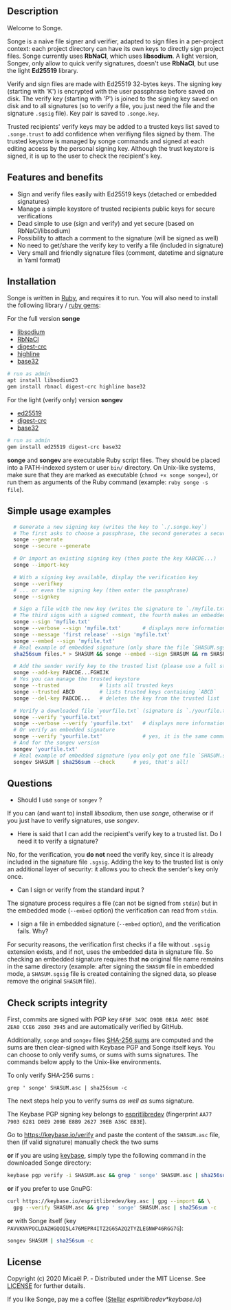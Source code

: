 ## Description

Welcome to Songe.

Songe is a naive file signer and verifier, adapted to sign files in a per-project context:
each project directory can have its own keys to directly sign project files. Songe currently
uses **RbNaCl**, which uses **libsodium**. A light version, Songev, only allow to quick
verify signatures, doesn't use **RbNaCl**, but use the light **Ed25519** library.

Verify and sign files are made with Ed25519 32-bytes keys. The signing key (starting with
'K') is encrypted with the user passphrase before saved on disk. The verify key (starting
with 'P') is joined to the signing key saved on disk and to all signatures (so to verify a
file, you just need the file and the signature `.sgsig` file). Key pair is saved to
`.songe.key`.

Trusted recipients' verify keys may be added to a trusted keys list saved to `.songe.trust`
to add confidence when verifiyng files signed by them. The trusted keystore is managed by
songe commands and signed at each editing access by the personal signing key. Although the
trust keystore is signed, it is up to the user to check the recipient's key.

## Features and benefits

 * Sign and verify files easily with Ed25519 keys (detached or embedded signatures)
 * Manage a simple keystore of trusted recipients public keys for secure verifications
 * Dead simple to use (sign and verify) and yet secure (based on RbNaCl/libsodium)
 * Possibility to attach a comment to the signature (will be signed as well)
 * No need to get/share the verify key to verify a file (included in signature)
 * Very small and friendly signature files (comment, datetime and signature in Yaml format)

## Installation

Songe is written in [Ruby](https://www.ruby-lang.org/), and requires it to run. You will
also need to install the following library / [ruby gems](https://rubygems.org/):

For the full version **songe**

 * [libsodium](https://github.com/jedisct1/libsodium)
 * [RbNaCl](https://github.com/RubyCrypto/rbnacl)
 * [digest-crc](https://github.com/postmodern/digest-crc)
 * [highline](https://github.com/JEG2/highline)
 * [base32](https://github.com/stesla/base32)

 ```bash
 # run as admin
 apt install libsodium23
 gem install rbnacl digest-crc highline base32
 ```

For the light (verify only) version **songev**

 * [ed25519](https://github.com/RubyCrypto/ed25519)
 * [digest-crc](https://github.com/postmodern/digest-crc)
 * [base32](https://github.com/stesla/base32)

 ```bash
 # run as admin
 gem install ed25519 digest-crc base32
 ```

**songe** and **songev** are executable Ruby script files. They should be placed into a
PATH-indexed system or user `bin/` directory. On Unix-like systems, make sure that they are
marked as executable (`chmod +x songe songev`), or run them as arguments of the Ruby command
(example: `ruby songe -s file`).

## Simple usage examples

```bash
  # Generate a new signing key (writes the key to `./.songe.key`)
  # The first asks to choose a passphrase, the second generates a secure one
  songe --generate
  songe --secure --generate

  # Or import an existing signing key (then paste the key KABCDE...)
  songe --import-key

  # With a signing key available, display the verification key
  songe --verifkey
  # ... or even the signing key (then enter the passphrase)
  songe --signkey

  # Sign a file with the new key (writes the signature to `./myfile.txt.sgsig`)
  # The third signs with a signed comment, the fourth makes an embedded signature
  songe --sign 'myfile.txt'
  songe --verbose --sign 'myfile.txt'       # displays more information
  songe --message 'first release' --sign 'myfile.txt'
  songe --embed --sign 'myfile.txt'
  # Real example of embedded signature (only share the file `SHASUM.sgsig`)
  sha256sum files.* > SHASUM && songe --embed --sign SHASUM && rm SHASUM

  # Add the sender verify key to the trusted list (please use a full string key)
  songe --add-key PABCDE...FGHIJK
  # Yes you can manage the trusted keystore
  songe --trusted             # lists all trusted keys
  songe --trusted ABCD        # lists trusted keys containing `ABCD`
  songe --del-key PABCDE...   # deletes the key from the trusted list

  # Verify a downloaded file `yourfile.txt` (signature is `./yourfile.txt.sgsig`)
  songe --verify 'yourfile.txt'
  songe --verbose --verify 'yourfile.txt'   # displays more information
  # Or verify an embedded signature
  songe --verify 'yourfile.txt'             # yes, it is the same command
  # And for the songev version
  songev 'yourfile.txt'
  # Real example of embedded signature (you only got one file `SHASUM.sgsig`)
  songev SHASUM | sha256sum --check      # yes, that's all!
```

## Questions

- Should I use `songe` or `songev` ?

If you can (and want to) install *libsodium*, then use *songe*, otherwise or if you just
have to verify signatures, use *songev*.

- Here is said that I can add the recipient's verify key to a trusted list. Do I need it
to verify a signature?

No, for the verification, you **do not** need the verify key, since it is already included
in the signature file `.sgsig`. Adding the key to the trusted list is only an additional
layer of security: it allows you to check the sender's key only once.

- Can I sign or verify from the standard input ?

The signature process requires a file (can not be signed from `stdin`) but in the embedded
mode (`--embed` option) the verification can read from `stdin`.

- I sign a file in embedded signature (`--embed` option), and the verification fails. Why?

For security reasons, the verification first checks if a file without `.sgsig` extension
exists, and if not, uses the embedded data in signature file. So checking an embedded
signature requires that **no** original file name remains in the same directory (example:
after signing the `SHASUM` file in embedded mode, a `SHASUM.sgsig` file is created
containing the signed data, so please remove the original `SHASUM` file).

## Check scripts integrity

First, commits are signed with PGP key `6F9F 349C D9DB 0B1A A0EC B6DE 2EA0 CCE6 2860 3945`
and are automatically verified by GitHub.

Additionally, `songe` and `songev` files [SHA-256 sums](https://en.wikipedia.org/wiki/SHA-2)
are computed and the sums are then clear-signed with Keybase PGP and Songe itself keys. You
can choose to only verify sums, or sums with sums signatures. The commands below apply to
the Unix-like environments.

To only verify SHA-256 sums :

```
grep ' songe' SHASUM.asc | sha256sum -c
```

The next steps help you to verify sums _as well as_ sums signature.

The Keybase PGP signing key belongs to [espritlibredev](https://keybase.io/espritlibredev)
(fingerprint `AA77 7903 6281 D0E9 209B E8B9 2627 39EB A36C EB3E`).

Go to https://keybase.io/verify and paste the content of the `SHASUM.asc` file, then (if
valid signature) manually check the two sums

**or** if you are using [keybase](https://keybase.io), simply type the following command in
the downloaded Songe directory:

```bash
keybase pgp verify -i SHASUM.asc && grep ' songe' SHASUM.asc | sha256sum -c
```

**or** if you prefer to use GnuPG:

```bash
curl https://keybase.io/espritlibredev/key.asc | gpg --import && \
  gpg --verify SHASUM.asc && grep ' songe' SHASUM.asc | sha256sum -c
```

**or** with Songe itself (key `PAVVKNVPOCLDAZHGQOI5L476MEPR4ITZ2G6SA2Q2TYZLEGNWP46RGG7G`):

```bash
songev SHASUM | sha256sum -c
```

## License

Copyright (c) 2020 Micaël P. - Distributed under the MIT License. See
[LICENSE](https://github.com/CodeEspritLibre/songe/blob/master/LICENSE) for further details.

If you like Songe, pay me a coffee ([Stellar](https://www.stellar.org/)
_espritlibredev*keybase.io_)

